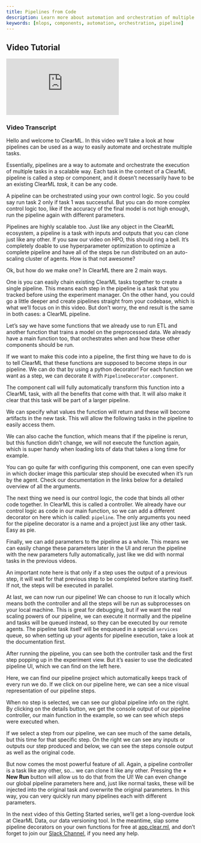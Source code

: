 ```yaml
---
title: Pipelines from Code
description: Learn more about automation and orchestration of multiple tasks with ClearML.
keywords: [mlops, components, automation, orchestration, pipeline]
---
```



## Video Tutorial

<div style={{position: 'relative', overflow: 'hidden', width: '100%', paddingTop: '56.25%' }} >
<iframe style={{position: 'absolute', top: '0', left: '0', bottom: '0', right: '0', width: '100%', height: '100%'}} 
        src="https://www.youtube.com/embed/UVBk337xzZo?rel=0" 
        title="YouTube video player" 
        frameborder="0" 
        allow="accelerometer; autoplay; clipboard-write; encrypted-media; gyroscope; picture-in-picture; fullscreen" 
        allowfullscreen>
</iframe>
</div>

### Video Transcript 

Hello and welcome to ClearML. In this video we’ll take a look at how pipelines can be used as a way to easily automate and orchestrate multiple tasks.

Essentially, pipelines are a way to automate and orchestrate the execution of multiple tasks in a scalable way. Each task in the context of a ClearML pipeline is called a step or component, and it doesn’t necessarily have to be an existing ClearML *task*, it can be any code.

A pipeline can be orchestrated using your own control logic. So you could say run task 2 only if task 1 was successful. But you can do more complex control logic too, like if the accuracy of the final model is not high enough, run the pipeline again with different parameters.

Pipelines are highly scalable too. Just like any object in the ClearML ecosystem, a pipeline is a task with inputs and outputs that you can clone just like any other. If you saw our video on HPO, this should ring a bell. It’s completely doable to use hyperparameter optimization to optimize a complete pipeline and have all of the steps be run distributed on an auto-scaling cluster of agents. How is that not awesome?

Ok, but how do we make one? In ClearML there are 2 main ways. 

One is you can easily chain existing ClearML tasks together to create a single pipeline. This means each step in the pipeline is a task that you tracked before using the experiment manager. On the other hand, you could go a little deeper and create pipelines straight from your codebase, which is what we’ll focus on in this video. But don’t worry, the end result is the same in both cases: a ClearML pipeline. 

Let’s say we have some functions that we already use to run ETL and another function that trains a model on the preprocessed data. We already have a main function too, that orchestrates when and how these other components should be run.

If we want to make this code into a pipeline, the first thing we have to do is to tell ClearML that these functions are supposed to become steps in our pipeline. We can do that by using a python decorator! For each function we want as a step, we can decorate it with `PipelineDecorator.component`.

The component call will fully automatically transform this function into a ClearML task, with all the benefits that come with that. It will also make it clear that this task will be part of a larger pipeline.

We can specify what values the function will return and these will become artifacts in the new task. This will allow the following tasks in the pipeline to easily access them. 

We can also cache the function, which means that if the pipeline is rerun, but this function didn’t change, we will not execute the function again, which is super handy when loading lots of data that takes a long time for example.

You can go quite far with configuring this component, one can even specify in which docker image this particular step should be executed when it’s run by the agent. Check our documentation in the links below for a detailed overview of all the arguments.

The next thing we need is our control logic, the code that binds all other code together. In ClearML this is called a controller. We already have our control logic as code in our main function, so we can add a different decorator on here which is called: `pipeline`. The only arguments you need for the pipeline decorator is a name and a project just like any other task. Easy as pie.

Finally, we can add parameters to the pipeline as a whole. This means we can easily change these parameters later in the UI and rerun the pipeline with the new parameters fully automatically, just like we did with normal tasks in the previous videos.

An important note here is that only if a step uses the output of a previous step, it will wait for that previous step to be completed before starting itself. If not, the steps will be executed in parallel.

At last, we can now run our pipeline! We can choose to run it locally which means both the controller and all the steps will be run as subprocesses on your local machine. This is great for debugging, but if we want the real scaling powers of our pipeline, we can execute it normally and the pipeline and tasks will be queued instead, so they can be executed by our remote agents. The pipeline task itself will be enqueued in a special `services` queue, so when setting up your agents for pipeline execution, take a look at the documentation first.

After running the pipeline, you can see both the controller task and the first step popping up in the experiment view. But it’s easier to use the dedicated pipeline UI, which we can find on the left here.

Here, we can find our pipeline project which automatically keeps track of every run we do. If we click on our pipeline here, we can see a nice visual representation of our pipeline steps. 

When no step is selected, we can see our global pipeline info on the right. By clicking on the details button, we get the console output of our pipeline controller, our main function in the example, so we can see which steps were executed when.

If we select a step from our pipeline, we can see much of the same details, but this time for that specific step. On the right we can see any inputs or outputs our step produced and below, we can see the steps console output as well as the original code.

But now comes the most powerful feature of all. Again, a pipeline controller is a task like any other, so… we can clone it like any other. Pressing the **+ New Run** button will allow us to do that from the UI! We can even change our global pipeline parameters here and, just like normal tasks, these will be injected into the original task and overwrite the original parameters. In this way, you can very quickly run many pipelines each with different parameters.

In the next video of this Getting Started series, we’ll get a long-overdue look at ClearML Data, our data versioning tool. In the meantime, slap some pipeline decorators on your own functions for free at [app.clear.ml](https://app.clear.ml), and don’t forget to join our [Slack Channel](https://join.slack.com/t/clearml/shared_invite/zt-1kvcxu5hf-SRH_rmmHdLL7l2WadRJTQg), if you need any help.
